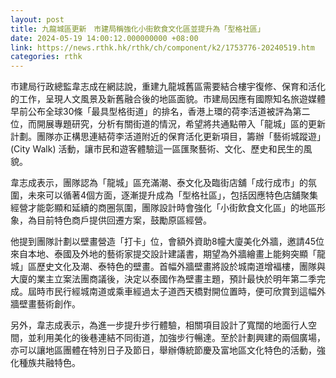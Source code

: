 ```yaml
---
layout: post
title: 九龍城區更新　市建局稱強化小街飲食文化區並提升為「型格社區」
date: 2024-05-19 14:00:12.000000000 +08:00
link: https://news.rthk.hk/rthk/ch/component/k2/1753776-20240519.htm
categories: rthk
---
```


市建局行政總監韋志成在網誌說，重建九龍城舊區需要結合樓宇復修、保育和活化的工作，呈現人文風景及新舊融合後的地區面貌。市建局因應有國際知名旅遊媒體早前公布全球30條「最具型格街道」的排名，香港上環的荷李活道被評為第二位，而開展專題研究，分析有關街道的情況，希望將共通點帶入「龍城」區的更新計劃。團隊亦正構思連結荷李活道附近的保育活化更新項目，籌辦「藝術城蹤遊」(City Walk) 活動，讓市民和遊客體驗這一區匯聚藝術、文化、歷史和民生的風貌。

韋志成表示，團隊認為「龍城」區充滿潮、泰文化及臨街店舖「成行成市」的氛圍，未來可以循著4個方面，逐漸提升成為「型格社區」，包括因應特色店舖聚集經營才能彰顯和延續的商圈氛圍，團隊設計時會強化「小街飲食文化區」的地區形象，為目前特色商戶提供回遷方案，鼓勵原區經營。

他提到團隊計劃以壁畫營造「打卡」位，會額外資助8幢大廈美化外牆，邀請45位來自本地、泰國及外地的藝術家提交設計建議書，期望為外牆繪畫上能夠突顯「龍城」區歷史文化及潮、泰特色的壁畫。首幅外牆壁畫將設於城南道增褔樓，團隊與大廈的業主立案法團商議後，決定以泰國作為壁畫主題，預計最快於明年第二季完成。屆時市民行經城南道或乘車經過太子道西天橋對開位置時，便可欣賞到這幅外牆壁畫藝術創作。

另外，韋志成表示，為進一步提升步行體驗，相關項目設計了寬闊的地面行人空間，並利用美化的後巷連結不同街道，加強步行暢達。至於計劃興建的兩個廣場，亦可以讓地區團體在特別日子及節日，舉辦傳統節慶及富地區文化特色的活動，強化種族共融特色。

